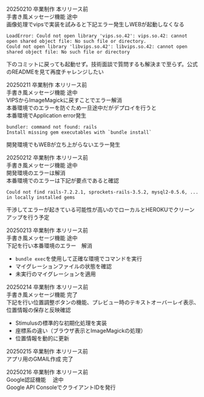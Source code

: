 20250210 卒業制作 本リリース前<br>
手書き風メッセージ機能 途中<br>
画像処理でvipsで実装を試みると下記エラー発生しWEBが起動しなくなる<br>
```
LoadError: Could not open library 'vips.so.42': vips.so.42: cannot open shared object file: No such file or directory.
Could not open library 'libvips.so.42': libvips.so.42: cannot open shared object file: No such file or directory
```
下のコミットに戻っても起動せず。技術面談で質問するも解決まで至らず。公式のREADMEを見て再度チャレンジしたい<br>

20250211 卒業制作 本リリース前<br>
手書き風メッセージ機能 途中<br>
VIPSからImageMagickに戻すことでエラー解消<br>
本番環境でのエラーを防ぐため一旦途中だがデプロイを行うと<br>
本番環境でApplication error発生<br>
```
bundler: command not found: rails
Install missing gem executables with `bundle install`
```
開発環境でもWEBが立ち上がらないエラー発生<br>

20250212 卒業制作 本リリース前<br>
手書き風メッセージ機能 途中<br>
開発環境のエラーは解消<br>
本番環境でのエラーは下記が要点であると確認<br>
```
Could not find rails-7.2.2.1, sprockets-rails-3.5.2, mysql2-0.5.6, ... in locally installed gems
```
干渉してエラーが起きている可能性が高いのでローカルとHEROKUでクリーンアップを行う予定<br>

20250213 卒業制作 本リリース前<br>
手書き風メッセージ機能 途中<br>
下記を行い本番環境のエラー　解消<br>
- `bundle exec`を使用して正確な環境でコマンドを実行
- マイグレーションファイルの状態を確認
- 未実行のマイグレーションを適用<br>


20250214 卒業制作 本リリース前<br>
手書き風メッセージ機能 完了<br>
下記を行い位置調整ボタンの機能、プレビュー時のテキストオーバーレイ表示、位置情報の保存と反映確認<br>
- Stimulusの標準的な初期化処理を実装
- 座標系の違い（ブラウザ表示とImageMagickの処理）
- 位置情報を動的に更新<br>

20250215 卒業制作 本リリース前<br>
アプリ用のGMAIL作成 完了<br>

20250216 卒業制作 本リリース前<br>
Google認証機能 　途中<br>
Google API ConsoleでクライアントIDを発行<br>
